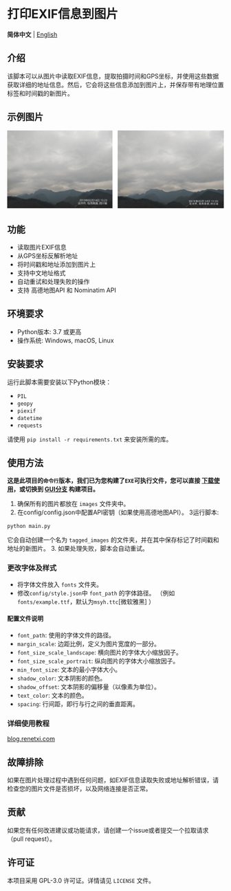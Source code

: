 # 打印EXIF信息到图片

**简体中文** | [English](README_en.md)

## 介绍

该脚本可以从图片中读取EXIF信息，提取拍摄时间和GPS坐标，并使用这些数据获取详细的地址信息。然后，它会将这些信息添加到图片上，并保存带有地理位置标签和时间戳的新图片。

## 示例图片

![1](https://github.com/fjd2004711/print-exif-to-photo/blob/main/Sample%20image/Sample_image.png)

## 功能

- 读取图片EXIF信息
- 从GPS坐标反解析地址
- 将时间戳和地址添加到图片上
- 支持中文地址格式
- 自动重试和处理失败的操作
- 支持 高德地图API 和 Nominatim API

## 环境要求

- Python版本: 3.7 或更高
- 操作系统: Windows, macOS, Linux

## 安装要求

运行此脚本需要安装以下Python模块：

- `PIL`
- `geopy`
- `piexif`
- `datetime`
- `requests`

请使用 `pip install -r requirements.txt` 来安装所需的库。

## 使用方法
**这是此项目的`命令行`版本，我们已为您构建了`EXE`可执行文件，您可以直接 [下载使用](https://github.com/fjd2004711/print-exif-to-photo/releases)，或切换到 [GUI分支](https://github.com/fjd2004711/print-exif-to-photo/tree/GUI) 构建项目。**
1. 确保所有的图片都放在 `images` 文件夹中。
2. 在config/config.json中配置API密钥（如果使用高德地图API）。
3运行脚本:
```
python main.py
```
它会自动创建一个名为 `tagged_images` 的文件夹，并在其中保存标记了时间戳和地址的新图片。
3. 如果处理失败，脚本会自动重试。

### 更改字体及样式

- 将字体文件放入 `fonts`  文件夹。
- 修改`config/style.json`中 `font_path` 的字体路径。 （例如`fonts/example.ttf`，默认为`msyh.ttc`[微软雅黑] ）

#### 配置文件说明

- `font_path`: 使用的字体文件的路径。
- `margin_scale`: 边距比例，定义为图片宽度的一部分。
- `font_size_scale_landscape`: 横向图片的字体大小缩放因子。
- `font_size_scale_portrait`: 纵向图片的字体大小缩放因子。
- `min_font_size`: 文本的最小字体大小。
- `shadow_color`: 文本阴影的颜色。
- `shadow_offset`: 文本阴影的偏移量（以像素为单位）。
- `text_color`: 文本的颜色。
- `spacing`: 行间距，即行与行之间的垂直距离。

### 详细使用教程

[blog.renetxi.com](https://blog.renetxi.com/archives/866)

## 故障排除

如果在图片处理过程中遇到任何问题，如EXIF信息读取失败或地址解析错误，请检查您的图片文件是否损坏，以及网络连接是否正常。

## 贡献

如果您有任何改进建议或功能请求，请创建一个issue或者提交一个拉取请求（pull request）。

## 许可证

本项目采用 GPL-3.0 许可证。详情请见 `LICENSE` 文件。        